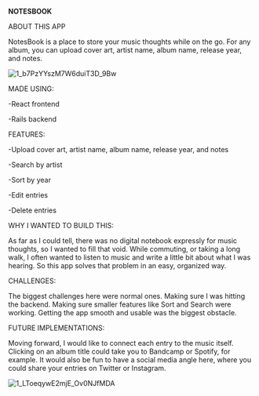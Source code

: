 **NOTESBOOK**

ABOUT THIS APP

NotesBook is a place to store your music thoughts while on the go. For any album, you can upload cover art, artist name, album name, release year, and notes.

![1_b7PzYYszM7W6duiT3D_9Bw](https://user-images.githubusercontent.com/53374859/113356536-65b43200-9310-11eb-88a8-b9115d7dd36e.png)

MADE USING:

-React frontend

-Rails backend 

FEATURES:

-Upload cover art, artist name, album name, release year, and notes

-Search by artist

-Sort by year 

-Edit entries

-Delete entries 

WHY I WANTED TO BUILD THIS:

As far as I could tell, there was no digital notebook expressly for music thoughts, so I wanted to fill that void. While commuting, or taking a long walk, I often wanted to listen to music and write a little bit about what I was hearing. So this app solves that problem in an easy, organized way.  

CHALLENGES:

The biggest challenges here were normal ones. Making sure I was hitting the backend. Making sure smaller features like Sort and Search were working. Getting the app smooth and usable was the biggest obstacle. 

FUTURE IMPLEMENTATIONS:

Moving forward, I would like to connect each entry to the music itself. Clicking on an album title could take you to Bandcamp or Spotify, for example. It would also be fun to have a social media angle here, where you could share your entries on Twitter or Instagram. 

![1_LToeqywE2mjE_Ov0NJfMDA](https://user-images.githubusercontent.com/53374859/113357111-6a2d1a80-9311-11eb-8db3-05da026990df.png)

